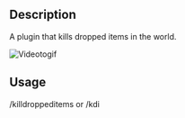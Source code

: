 ## Description

A plugin that kills dropped items in the world.

![Videotogif](https://user-images.githubusercontent.com/60880668/185783609-a37848b1-123a-491c-8172-be9c231aaef9.gif)

## Usage

/killdroppeditems or /kdi
